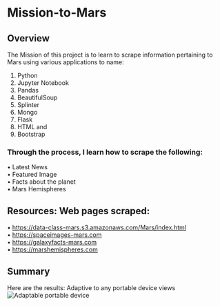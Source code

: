 # Mission-to-Mars
## Overview
The Mission of this project is to learn to scrape information pertaining to Mars using various applications to name:
1.	Python
2.	Jupyter Notebook 
3.	Pandas
4.	BeautifulSoup
5.	Splinter
6.	Mongo
7.	Flask
8.	HTML and 
9.	Bootstrap 
### Through the process, I learn how to scrape the following: <br>
•	Latest News<br>
•	Featured Image<br>
•	Facts about the planet<br>
•	Mars Hemispheres
## Resources: Web pages scraped:
•	https://data-class-mars.s3.amazonaws.com/Mars/index.html <br>
•	https://spaceimages-mars.com <br>
•	https://galaxyfacts-mars.com <br>
•	https://marshemispheres.com<br>
## Summary
Here are the results: Adaptive to any portable device views 
![Adaptable portable device](https://user-images.githubusercontent.com/93121665/151750817-746fc20b-373d-4f61-9564-c1d2a4de0e06.PNG)
